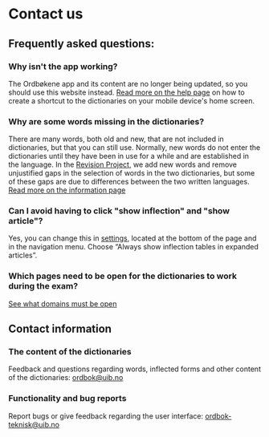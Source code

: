 # Contact us

## Frequently asked questions:

### Why isn't the app working?
The Ordbøkene app and its content are no longer being updated, so you should use this website instead. [Read more on the help page](/eng/help/smartphone) on how to create a shortcut to the dictionaries on your mobile device's home screen.

### Why are some words missing in the dictionaries?
There are many words, both old and new, that are not included in dictionaries, but that you can still use. Normally, new words do not enter the dictionaries until they have been in use for a while and are established in the language. In the [Revision Project](/eng/about/revision-project), we add new words and remove unjustified gaps in the selection of words in the two dictionaries, but some of these gaps are due to differences between the two written languages. [Read more on the information page](/eng/about/missing-word)

### Can I avoid having to click "show inflection" and "show article"?
Yes, you can change this in [settings](/eng/settings), located at the bottom of the page and in the navigation menu. Choose “Always show inflection tables in expanded articles”.

### Which pages need to be open for the dictionaries to work during the exam?
[See what domains must be open](/eng/help/school)

## Contact information
### The content of the dictionaries
Feedback and questions regarding words, inflected forms and other content of the dictionaries: [ordbok@uib.no](mailto:ordbok@uib.no)

### Functionality and bug reports
Report bugs or give feedback regarding the user interface: [ordbok-teknisk@uib.no](mailto:ordbok-teknisk@uib.no)
